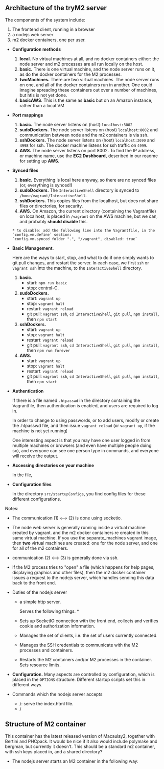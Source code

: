 Architecture of the tryM2 server
---------------------------------

The components of the system include:

1. The frontend client, running in a browser
2. a nodejs web server
3. m2 docker containers, one per user.

* **Configuration methods**

  1. **local.**  No virtual machines at all, and no docker containers either: the node server and m2 processes are all run locally on the host.
  2. **basic.** There is one virtual machine, and the node server runs on it, as do the docker containers for the M2 processes.
  3. **twoMachines.** There are two virtual machines.  The node server runs on one, and all of the docker containers run
  in another.  One could imagine spreading these containers out over a number of machines, but htis is not
  yet done.
  4. **basicAWS.** This is the same as **basic** but on an Amazon instance, rather than a local VM.

* **Port mappings**

    1. **basic.**  The node server listens on (host) `localhost:8002`
    2. **sudoDockers.** The node server listens on (host) `localhost:8002` and communication between node and the m2 containers
    is via ssh.
    3. **sshDockers.** The node server listens  on (host) `localhost:3690` and `4998` for ssh.
    The docker machine listens for ssh traffic on `4999`.
    4. **AWS.** The node server listens on port 8002.  To find the IP address, or machine name, use
    the **EC2 Dashboard,** described in our readme for setting up **AWS.**

* **Synced files**

    1. **basic.** Everything is local here anyway, so there are no synced files (or, everything is synced!)
    2. **sudoDockers.** The `InteractiveShell` directory is synced to `/hone/vagrant/InteractiveShell`.
    3. **sshDockers.** This copies files from the localhost, but does not share files or directories, for security.
    4. **AWS.** On Amazon, the current directory (containing the Vagrantfile) on localhost, is placed in `/vagrant`
    on the AWS machine, but we can, and probably **should disable** this.

      * to disable: add the following line into the Vagrantfile, in the `config.vm.define` section:
      `config.vm.synced_folder ".", "/vagrant", disabled: true`

* **Basic Management.**

  Here are the ways to start, stop, and what to do if one simply wants to git pull changes, and restart the server.
  In each case, we first `ssh` or `vagrant ssh` into the machine, to the `InteractiveShell` directory.

  1. **basic.**
      * start: `npm run basic`
      * stop: control-C.
  2. **sudoDockers.**
      * start: `vagrant up`
      * stop: `vagrant halt`
      * restart: `vagrant reload`
      * git pull: `vagrant ssh`, `cd InteractiveShell`, `git pull`, `npm install`, then `npm start`
  3. **sshDockers.**
      * start: `vagrant up`
      * stop: `vagrant halt`
      * restart: `vagrant reload`
      * git pull: `vagrant ssh`, `cd InteractiveShell`, `git pull`, `npm install`, then `npm run forever`
  4. **AWS.**
      * start: `vagrant up`
      * stop: `vagrant halt`
      * restart: `vagrant reload`
      * git pull: `vagrant ssh`, `cd InteractiveShell`, `git pull`, `npm install`, then `npm start`

* **Authentication**

  If there is a file named `.htpasswd` in the directory containing the Vagrantfile, then authentication
  is enabled, and users are required to log in.

  In order to change to using passwords, or to add users, modify or create the .htpasswd file,
  and then issue `vagrant reload` (or `vagrant up`, if the machine is not yet running)

  One interesting aspect is that you may have one user logged in from multiple machines or browsers
  (and even have multiple people doing so), and everyone can see one person type in commands,
  and everyone will receive the output.

* **Accessing directories on your machine**

  In the file,

* **Configuration files**

  In the directory `src/startupConfigs`, you find config files for these different configurations.




Notes:

* The communication (1) <--> (2) is done using socketio.
* The node web server is generally running inside a virtual machine created by vagrant.
  and the m2 docker containers re created in this same virtual machine.  If you use
  the separate_machines vagrant image, then **two** virtual machines are created:
  one for the node server, and one for all of the m2 containers.
* communication (2) <--> (3) is generally done via ssh.
* if the M2 process tries to "open" a file (which happens for help pages,
    displaying graphics and other files), then the m2 docker container
    issues a request to the nodejs server, which handles sending this data back to the front end.

* Duties of the nodejs server
  * a simple http server.

    Serves the following things.
      *
  * Sets up SocketIO connection with the front end, collects and verifies
    cookie and authorization information.
  * Manages the set of clients, i.e. the set of users currently connected.
  * Manages the SSH credentials to communicate with the M2 processes and containers.
  * Restarts the M2 containers and/or M2 processes in the container.  Sets resource limits.

* **Configuration.** Many aspects are controlled by configuration, which is placed in the `OPTIONS`
 structure.  Different startup scripts set this in different ways.

* Commands which the nodejs server accepts
  * /: serve the index.html file.
  * /

Structure of M2 container
--------------------------

This container has the latest released version of Macaulay2, together with Bertini and PHCpack.  It would be
 nice if it also would include polymake and bergman, but currently it doesn't.  This should be a
 standard m2 container, with ssh keys placed in, and a shared directory?

* The nodejs server starts an M2 container in the following way:
